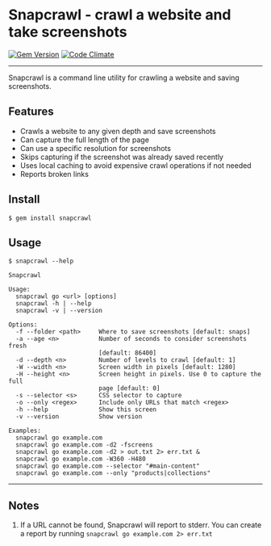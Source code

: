 Snapcrawl - crawl a website and take screenshots
==================================================

[![Gem Version](https://badge.fury.io/rb/snapcrawl.svg)](http://badge.fury.io/rb/snapcrawl)
[![Code Climate](https://codeclimate.com/github/DannyBen/snapcrawl/badges/gpa.svg)](https://codeclimate.com/github/DannyBen/snapcrawl)

---

Snapcrawl is a command line utility for crawling a website and saving
screenshots. 


Features
--------------------------------------------------

- Crawls a website to any given depth and save screenshots
- Can capture the full length of the page
- Can use a specific resolution for screenshots
- Skips capturing if the screenshot was already saved recently
- Uses local caching to avoid expensive crawl operations if not needed
- Reports broken links


Install
--------------------------------------------------

	$ gem install snapcrawl


Usage
--------------------------------------------------

	$ snapcrawl --help

    Snapcrawl
    
    Usage:
      snapcrawl go <url> [options]
      snapcrawl -h | --help 
      snapcrawl -v | --version
    
    Options:
      -f --folder <path>     Where to save screenshots [default: snaps]
      -a --age <n>           Number of seconds to consider screenshots fresh
                             [default: 86400]
      -d --depth <n>         Number of levels to crawl [default: 1]
      -W --width <n>         Screen width in pixels [default: 1280]
      -H --height <n>        Screen height in pixels. Use 0 to capture the full 
                             page [default: 0]
      -s --selector <s>      CSS selector to capture
      -o --only <regex>      Include only URLs that match <regex>
      -h --help              Show this screen
      -v --version           Show version
    
    Examples:
      snapcrawl go example.com
      snapcrawl go example.com -d2 -fscreens
      snapcrawl go example.com -d2 > out.txt 2> err.txt &
      snapcrawl go example.com -W360 -H480
      snapcrawl go example.com --selector "#main-content"
      snapcrawl go example.com --only "products|collections"

---

Notes
--------------------------------------------------

1. If a URL cannot be found, Snapcrawl will report to stderr. 
   You can create a report by running `snapcrawl go example.com 2> err.txt`


